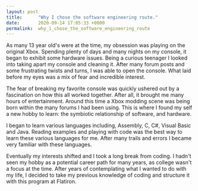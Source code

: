 ```yaml
---
layout: post
title:      "Why I chose the software engineering route."
date:       2020-09-14 17:05:33 +0000
permalink:  why_i_chose_the_software_engineering_route
---
```




As many 13 year old's were at the time, my obsession was playing on the original Xbox. Spending plenty of days and many nights on my console, it began to exhibit some hardware issues. Being a curious teenager I looked into taking apart my console and cleaning it. After many forum posts and some frustrating twists and turns, I was able to open the console. What laid before my eyes was a mix of fear and incredible interest. 

The fear of breaking my favorite console was quickly ushered out by a fascination on how this all worked together. After all, it brought me many hours of entertainment. 
Around this time a Xbox modding scene was being born within the many forums I had been using. This is where I found my self a new hobby to learn: the symbiotic relationship of software, and hardware.

I began to learn various languages including, Assembly, C, C#, Visual Basic and Java. Reading examples and playing with code was the best way to learn these various languages for me. After many trails and errors I became very familiar with these languages. 

Eventually my interests shifted and I took a long break from coding. I hadn't seen my hobby as a potential career path for many years, as college wasn't a focus at the time. After years of contemplating what I wanted to do with my life, I decided to take my previous knowledge of coding and structure it with this program at Flatiron. 
